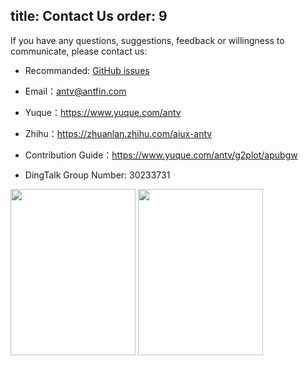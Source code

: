 

## title: Contact Us&#xA;order: 9

If you have any questions, suggestions, feedback or willingness to communicate, please contact us:

*   Recommanded: [GitHub issues](https://github.com/antvis/G2Plot/issues)

*   Email：antv@antfin.com

*   Yuque：https://www.yuque.com/antv

*   Zhihu：https://zhuanlan.zhihu.com/aiux-antv

*   Contribution Guide：https://www.yuque.com/antv/g2plot/apubgw

*   DingTalk Group Number: 30233731

<img src="https://gw.alipayobjects.com/zos/antfincdn/9sHnl5k%26u4/dingdingqun.png" width="200" height="266" />
<img src="https://gw.alipayobjects.com/zos/antfincdn/8qEHi7GiaN/G2Plot-dingding.JPG" width="200" height="266" />
